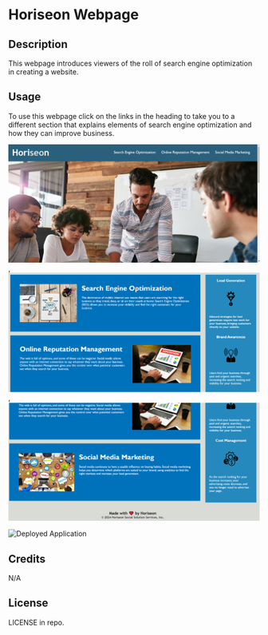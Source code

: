 # Horiseon Webpage

## Description

This webpage introduces viewers of the roll of search engine optimization in creating a website.

## Usage

To use this webpage click on the links in the heading to take you to a different section that explains elements of search engine optimization and how they can improve business.

![Screenshot 1](/Develop/assets/images/Screenshot_1.PNG), ![Screenshot 2](/Develop/assets/images/Screenshot_2.PNG), ![Screenshot 3](/Develop/assets/images/Screenshot_3.PNG) 

![Deployed Application](https://trashpanda364.github.io/Modual_1_challenge/)

## Credits

N/A

## License

LICENSE in repo.
